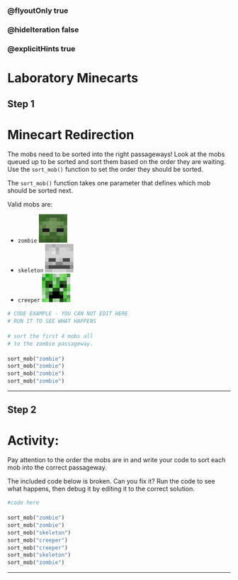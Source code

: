 ### @flyoutOnly true
### @hideIteration false
### @explicitHints true

# Laboratory Minecarts

## Step 1
# Minecart Redirection

The mobs need to be sorted into the right passageways! Look at the mobs queued up to be sorted and sort them based on the order they are waiting. Use the `sort_mob()` function to set the order they should be sorted.

The `sort_mob()` function takes one parameter that defines which mob should be sorted next.

Valid mobs are:
- `zombie` ![Zombie](https://raw.githubusercontent.com/ReWrite-Media/makecode/master/python/HOC2022/img/zombie_head.png "Zombie")
- `skeleton` ![Skeleton](https://raw.githubusercontent.com/ReWrite-Media/makecode/master/python/HOC2022/img/skeleton_head.png "Skeleton")
- `creeper` ![Creeper](https://raw.githubusercontent.com/ReWrite-Media/makecode/master/python/HOC2022/img/creeper_head.png "Creeper")

```python
# CODE EXAMPLE - YOU CAN NOT EDIT HERE
# RUN IT TO SEE WHAT HAPPENS

# sort the first 4 mobs all
# to the zombie passageway.

sort_mob("zombie")
sort_mob("zombie")
sort_mob("zombie")
sort_mob("zombie")
```

---

## Step 2
# Activity:

Pay attention to the order the mobs are in and write your code to sort each mob into the correct passageway.

The included code below is broken. Can you fix it? Run the code to see what happens, then debug it by editing it to the correct solution.

```python
#code here

sort_mob("zombie")
sort_mob("zombie")
sort_mob("skeleton")
sort_mob("creeper")
sort_mob("creeper")
sort_mob("skeleton")
sort_mob("zombie")
```

---

